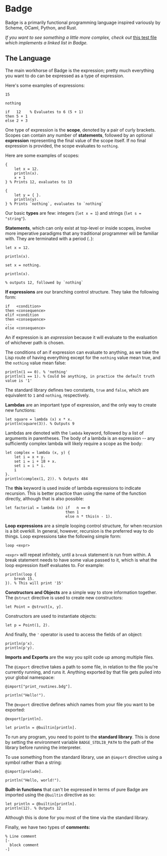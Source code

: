 # Badge

Badge is a primarily functional programming language inspired variously by Scheme, OCaml, Python, and Rust.

*If you want to see something a little more complex, check out*  [this test file](https://github.com/pixlark/Badge/blob/master/tests/samples/linked-list.bdg) *which implements a linked list in Badge.*

## The Language

The main workhorse of Badge is the expression; pretty much everything you want to do can be expressed as a type of expression.

Here's some examples of expressions:

```
15

nothing

if   12    % Evaluates to 6 (5 + 1)
then 5 + 1
else 2 + 3
```

One type of expression is the **scope**, denoted by a pair of curly brackets. Scopes can contain any number of **statements**, followed by an optional **expression** representing the final value of the scope itself. If no final expression is provided, the scope evaluates to `nothing`.

Here are some examples of scopes:

```
{
	let x = 12.
	println(x).
	x + 1
} % Prints 12, evaluates to 13

{
	let y = { }.
	println(y).
} % Prints `nothing`, evaluates to `nothing`
```

Our basic **types** are few: integers (`let x = 1`) and strings (`let s = "string"`).

**Statements**, which can only exist at top-level or inside scopes, involve more imperative paradigms that any traditional programmer will be familiar with. They are terminated with a period (`.`):

```
let x = 12.

println(x).

set x = nothing.

println(x).

% outputs 12, followed by `nothing`
```

**If expressions** are our branching control structure. They take the following form:

```
if   <condition>
then <consequence>
elif <condition
then <consequence>
...
else <consequence>
```

An if expression is an *expression* because it will evaluate to the evaluation of whichever path is chosen.

The conditions of an if expression can evaluate to anything, as we take the Lisp route of having everything except for the `nothing` value mean true, and the `nothing` value mean false:

```
println(1 == 0). % 'nothing'
println(1 == 1). % Could be anything, in practice the default truth value is '1'
```

The standard library defines two constants, `true` and `false`, which are equivalent to `1` and `nothing`, respectively.

**Lambdas** are an important type of expression, and the only way to create new functions:

```
let square = lambda (x) x * x.
println(square(3)). % Outputs 9
```

Lambdas are denoted with the `lambda` keyword, followed by a list of arguments in parentheses. The body of a lambda is an expression -- any sufficiently complex lambda will likely require a scope as the body:

```
let complex = lambda (x, y) {
	let i = x + y.
	set i = i + 18 + x.
	set i = i * i.
	i
}.
println(complex(1, 2)). % Outputs 484
```

The **this** keyword is used inside of lambda expressions to indicate recursion. This is better practice than using the name of the function directly, although that is also possible:

```
let factorial = lambda (n) if   n == 0
                           then 1
                           else n * this(n - 1).
```

**Loop expressions** are a simple looping control structure, for when recursion is a bit overkill. In general, however, recursion is the preferred way to do things. Loop expressions take the following simple form:

```
loop <expr>
```

`<expr>` will repeat infinitely, until a `break` statement is run from within. A break statement needs to have some value passed to it, which is what the loop expression itself evaluates to. For example:

```
println(loop {
	break 15.
}). % This will print '15'
```

**Constructors and Objects** are a simple way to store information together. The `@struct` directive is used to create new constructors:

```
let Point = @struct[x, y].
```

Constructors are used to instantiate objects:

```
let p = Point(1, 2).
```

And finally, the `'` operator is used to access the fields of an object:

```
println(p'x).
println(p'y).
```

**Imports and Exports** are the way you split code up among multiple files.

The `@import` directive takes a path to some file, in relation to the file you're currently running, and runs it. Anything exported by that file gets pulled into your global namespace:

```
@import["print_routines.bdg"].

println("Hello!").
```

The `@export` directive defines which names from your file you want to be exported:

```
@export[println].

let println = @builtin[println].
```

To run any program, you need to point to the **standard library**. This is done by setting the environment variable `BADGE_STDLIB_PATH` to the path of the library before running the interpreter.

To use something from the standard library, use an `@import` directive using a symbol rather than a string:

```
@import[prelude].

println("Hello, world!").
```

**Built-in functions** that can't be expressed in terms of pure Badge are imported using the `@builtin` directive as so:

```
let println = @builtin[println].
println(12). % Outputs 12
```

Although this is done for you most of the time via the standard library.

Finally, we have two types of **comments:**

```
% Line comment
[-
  block comment
-]
```
